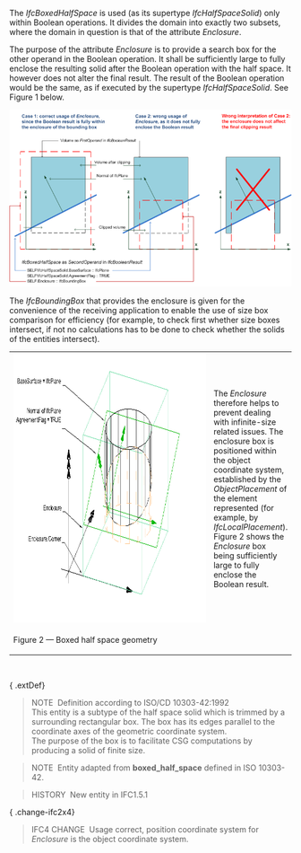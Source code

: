 ﻿The _IfcBoxedHalfSpace_ is used (as its supertype _IfcHalfSpaceSolid_) only within Boolean operations. It divides the domain into exactly two subsets, where the domain in question is that of the attribute _Enclosure_.

The purpose of the attribute _Enclosure_ is to provide a search box for the other operand in the Boolean operation. It shall be sufficiently large to fully enclose the resulting solid after the Boolean operation with the half space. It however does not alter the final result. The result of the Boolean operation would be the same, as if executed by the supertype _IfcHalfSpaceSolid_. See Figure 1 below.

!["correct use of enclosure"](../../../../../../figures/ifcboxedhalfspace_01.png "Figure 1 &mdash; Boxed half space operands")

The _IfcBoundingBox_ that provides the enclosure is given for the convenience of the receiving application to enable the use of size box comparison for efficiency (for example, to check first whether size boxes intersect, if not no calculations has to be done to check whether the solids of the entities intersect).

<table summary="boxed half space">
<tr>
<td width="600" valign="top" align="left"><img src="../../../../../../figures/ifcboxedhalfspace-layout1.png" border="0" height="480" width="600" alt="boxed half space"></td>
<td>The <em>Enclosure</em> therefore helps to prevent dealing with infinite-size related issues. The enclosure box is
positioned within the object coordinate system, established by the <em>ObjectPlacement</em> of the element represented
(for example, by <em>IfcLocalPlacement</em>). Figure 2 shows the <em>Enclosure</em> box being sufficiently large to
fully enclose the Boolean result.</td>
</tr>
<tr>
<td>
<p class="figure">Figure 2 &mdash; Boxed half space geometry</p>
</td>
<td>&nbsp;</td>
</tr>
</table>

&nbsp;

{ .extDef}
> NOTE&nbsp; Definition according to ISO/CD 10303-42:1992  
> This entity is a subtype of the half space solid which is trimmed by a surrounding rectangular box. The box has its edges parallel to the coordinate axes of the geometric coordinate system.  
> The purpose of the box is to facilitate CSG computations by producing a solid of finite size.

> NOTE&nbsp; Entity adapted from **boxed_half_space** defined in ISO 10303-42.

> HISTORY&nbsp; New entity in IFC1.5.1

{ .change-ifc2x4}
> IFC4 CHANGE&nbsp; Usage correct, position coordinate system for _Enclosure_ is the object coordinate system.